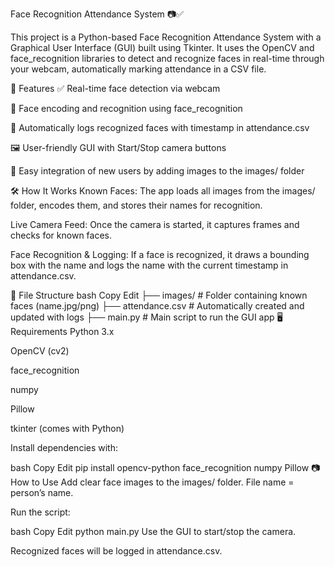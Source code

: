 Face Recognition Attendance System 📷✅

This project is a Python-based Face Recognition Attendance System with a Graphical User Interface (GUI) built using Tkinter. It uses the OpenCV and face_recognition libraries to detect and recognize faces in real-time through your webcam, automatically marking attendance in a CSV file.

🚀 Features
✅ Real-time face detection via webcam

🧠 Face encoding and recognition using face_recognition

📂 Automatically logs recognized faces with timestamp in attendance.csv

🖼️ User-friendly GUI with Start/Stop camera buttons

📸 Easy integration of new users by adding images to the images/ folder

🛠️ How It Works
Known Faces:
The app loads all images from the images/ folder, encodes them, and stores their names for recognition.

Live Camera Feed:
Once the camera is started, it captures frames and checks for known faces.

Face Recognition & Logging:
If a face is recognized, it draws a bounding box with the name and logs the name with the current timestamp in attendance.csv.

🧾 File Structure
bash
Copy
Edit
├── images/               # Folder containing known faces (name.jpg/png)
├── attendance.csv        # Automatically created and updated with logs
├── main.py               # Main script to run the GUI app
🖥️ Requirements
Python 3.x

OpenCV (cv2)

face_recognition

numpy

Pillow

tkinter (comes with Python)

Install dependencies with:

bash
Copy
Edit
pip install opencv-python face_recognition numpy Pillow
📷 How to Use
Add clear face images to the images/ folder. File name = person’s name.

Run the script:

bash
Copy
Edit
python main.py
Use the GUI to start/stop the camera.

Recognized faces will be logged in attendance.csv.

